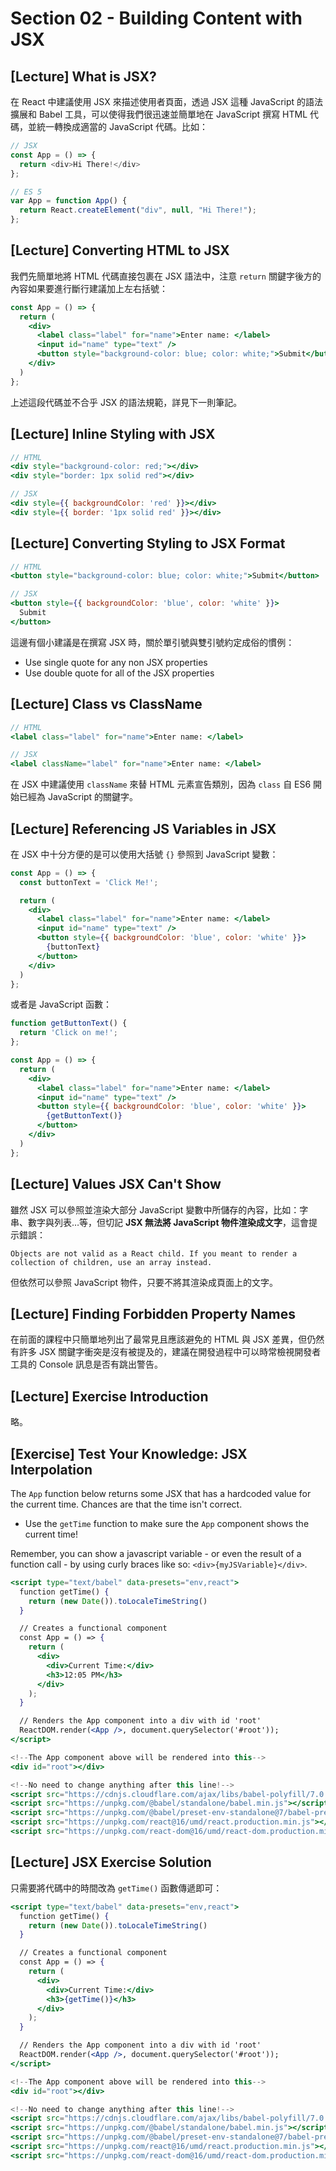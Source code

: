 # Section 02 - Building Content with JSX

## [Lecture] What is JSX?

在 React 中建議使用 JSX 來描述使用者頁面，透過 JSX 這種 JavaScript 的語法擴展和 Babel 工具，可以使得我們很迅速並簡單地在 JavaScript 撰寫 HTML 代碼，並統一轉換成適當的 JavaScript 代碼。比如：

```javascript
// JSX
const App = () => {
  return <div>Hi There!</div>
};

// ES 5
var App = function App() {
  return React.createElement("div", null, "Hi There!");
};
```

## [Lecture] Converting HTML to JSX

我們先簡單地將 HTML 代碼直接包裹在 JSX 語法中，注意 `return` 關鍵字後方的內容如果要進行斷行建議加上左右括號：

```jsx
const App = () => {
  return (
    <div>
      <label class="label" for="name">Enter name: </label>
      <input id="name" type="text" />
      <button style="background-color: blue; color: white;">Submit</button>
    </div>
  )
};
```

上述這段代碼並不合乎 JSX 的語法規範，詳見下一則筆記。

## [Lecture] Inline Styling with JSX

```jsx
// HTML
<div style="background-color: red;"></div>
<div style="border: 1px solid red"></div>

// JSX
<div style={{ backgroundColor: 'red' }}></div>
<div style={{ border: '1px solid red' }}></div>
```

## [Lecture] Converting Styling to JSX Format

```jsx
// HTML
<button style="background-color: blue; color: white;">Submit</button>

// JSX
<button style={{ backgroundColor: 'blue', color: 'white' }}>
  Submit
</button>
```

這邊有個小建議是在撰寫 JSX 時，關於單引號與雙引號約定成俗的慣例：

- Use single quote for any non JSX properties
- Use double quote for all of the JSX properties

## [Lecture] Class vs ClassName

```jsx
// HTML
<label class="label" for="name">Enter name: </label>

// JSX
<label className="label" for="name">Enter name: </label>
```

在 JSX 中建議使用 `className` 來替 HTML 元素宣告類別，因為 `class` 自 ES6 開始已經為 JavaScript 的關鍵字。

## [Lecture] Referencing JS Variables in JSX

在 JSX 中十分方便的是可以使用大括號 `{}` 參照到 JavaScript 變數：

```jsx
const App = () => {
  const buttonText = 'Click Me!';

  return (
    <div>
      <label class="label" for="name">Enter name: </label>
      <input id="name" type="text" />
      <button style={{ backgroundColor: 'blue', color: 'white' }}>
        {buttonText}
      </button>
    </div>
  )
};
```

或者是 JavaScript 函數：

```jsx
function getButtonText() {
  return 'Click on me!';
};

const App = () => {
  return (
    <div>
      <label class="label" for="name">Enter name: </label>
      <input id="name" type="text" />
      <button style={{ backgroundColor: 'blue', color: 'white' }}>
        {getButtonText()}
      </button>
    </div>
  )
};
```

## [Lecture] Values JSX Can't Show

雖然 JSX 可以參照並渲染大部分 JavaScript 變數中所儲存的內容，比如：字串、數字與列表…等，但切記 **JSX 無法將 JavaScript 物件渲染成文字**，這會提示錯誤：

```
Objects are not valid as a React child. If you meant to render a collection of children, use an array instead.
```

但依然可以參照 JavaScript 物件，只要不將其渲染成頁面上的文字。

## [Lecture] Finding Forbidden Property Names

在前面的課程中只簡單地列出了最常見且應該避免的 HTML 與 JSX 差異，但仍然有許多 JSX 關鍵字衝突是沒有被提及的，建議在開發過程中可以時常檢視開發者工具的 Console 訊息是否有跳出警告。

## [Lecture] Exercise Introduction

略。

## [Exercise] Test Your Knowledge: JSX Interpolation

The `App` function below returns some JSX that has a hardcoded value for the current time. Chances are that the time isn't correct.

- Use the `getTime` function to make sure the `App` component shows the current time!

Remember, you can show a javascript variable - or even the result of a function call - by using curly braces like so: `<div>{myJSVariable}</div>`.

```jsx
<script type="text/babel" data-presets="env,react">
  function getTime() {
    return (new Date()).toLocaleTimeString()
  }

  // Creates a functional component
  const App = () => {
    return (
      <div>
        <div>Current Time:</div>
        <h3>12:05 PM</h3>
      </div>
    );
  }

  // Renders the App component into a div with id 'root'
  ReactDOM.render(<App />, document.querySelector('#root'));
</script>

<!--The App component above will be rendered into this-->
<div id="root"></div>

<!--No need to change anything after this line!-->
<script src="https://cdnjs.cloudflare.com/ajax/libs/babel-polyfill/7.0.0/polyfill.min.js"></script>
<script src="https://unpkg.com/@babel/standalone/babel.min.js"></script>
<script src="https://unpkg.com/@babel/preset-env-standalone@7/babel-preset-env.min.js"></script>
<script src="https://unpkg.com/react@16/umd/react.production.min.js"></script>
<script src="https://unpkg.com/react-dom@16/umd/react-dom.production.min.js"></script>
```

## [Lecture] JSX Exercise Solution

只需要將代碼中的時間改為 `getTime()` 函數傳遞即可：

```jsx
<script type="text/babel" data-presets="env,react">
  function getTime() {
    return (new Date()).toLocaleTimeString()
  }

  // Creates a functional component
  const App = () => {
    return (
      <div>
        <div>Current Time:</div>
        <h3>{getTime()}</h3>
      </div>
    );
  }

  // Renders the App component into a div with id 'root'
  ReactDOM.render(<App />, document.querySelector('#root'));
</script>

<!--The App component above will be rendered into this-->
<div id="root"></div>

<!--No need to change anything after this line!-->
<script src="https://cdnjs.cloudflare.com/ajax/libs/babel-polyfill/7.0.0/polyfill.min.js"></script>
<script src="https://unpkg.com/@babel/standalone/babel.min.js"></script>
<script src="https://unpkg.com/@babel/preset-env-standalone@7/babel-preset-env.min.js"></script>
<script src="https://unpkg.com/react@16/umd/react.production.min.js"></script>
<script src="https://unpkg.com/react-dom@16/umd/react-dom.production.min.js"></script>
```